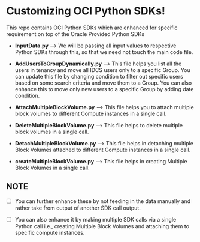 # Customizing OCI Python SDKs!

This repo contains OCI Python SDKs which are enhanced for specific requirement on top of the Oracle Provided Python SDKs

 - **InputData.py** --> We will be passing all input values to respective Python SDKs through this, so that we need not touch the main code file.  
   
 - **AddUsersToGroupDynamically.py** --> This file helps you list all the users in tenancy and move all IDCS users only to a specific Group. You can update this file by changing condition to filter out specific users based on some search criteria and move them to a Group. You can also enhance this to move only new users to a specific
Group by adding date condition.

 - **AttachMultipleBlockVolume.py** --> This file helps you to attach multiple block volumes to different Compute instances in a single call.
 
 - **DeleteMultipleBlockVolume.py** --> This file helps to delete multiple block volumes in a single call.

 - **DetachMultipleBlockVolume.py** --> This file helps in detaching multiple Block Volumes attached to different Compute instances in a single call.

 - **createMultipleBlockVolume.py** --> This file helps in creating Multiple Block Volumes in a single call.




## NOTE

 - [ ] You can further enhance these by not feeding in the data manually
       and rather take from output of another SDK call output. 
       
 - [ ] You can also enhance it by making multiple SDK calls via a single
       Python
              call i.e., creating Multiple Block Volumes and attaching them to
              specific compute instances.
